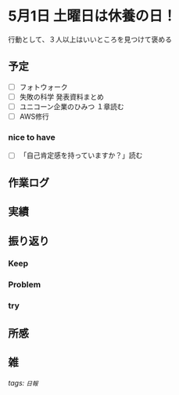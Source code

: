 # 5月1日 土曜日は休養の日！



行動として、３人以上はいいところを見つけて褒める

## 予定
- [ ] フォトウォーク
- [ ] 失敗の科学 発表資料まとめ
- [ ] ユニコーン企業のひみつ １章読む
- [ ] AWS修行

### nice to have
- [ ] 「自己肯定感を持っていますか？」読む


## 作業ログ

## 実績

## 振り返り

### Keep

### Problem

### try

## 所感


## 雑


###### tags: `日報`
